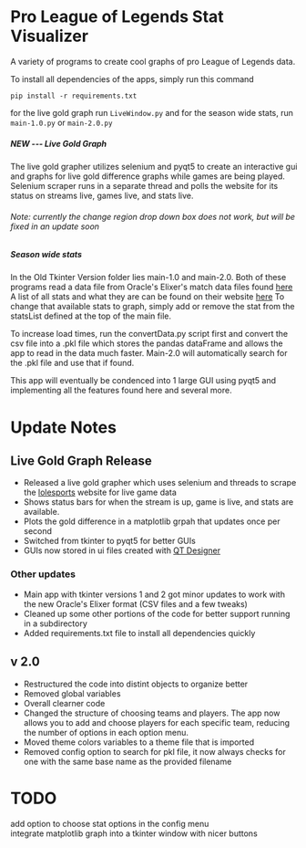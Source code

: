 # Pro League of Legends Stat Visualizer

A variety of programs to create cool graphs of pro League of Legends data.

To install all dependencies of the apps, simply run this command
```
pip install -r requirements.txt
```
for the live gold graph run ```LiveWindow.py```
and for the season wide stats, run ```main-1.0.py``` or ```main-2.0.py```

##### NEW --- Live Gold Graph

The live gold grapher utilizes selenium and pyqt5 to create an interactive gui and graphs for live gold difference graphs while games are being played. Selenium scraper runs in a separate thread and polls the website for its status on streams live, games live, and stats live. 
###### Note: currently the change region drop down box does not work, but will be fixed in an update soon

##### Season wide stats
In the Old Tkinter Version folder lies main-1.0 and main-2.0. Both of these programs read a data file from Oracle's Elixer's match data files found [here](https://oracleselixir.com/tools/downloads)
A list of all stats and what they are can be found on their website [here](https://oracleselixir.com/definitions)
To change that available stats to graph, simply add or remove the stat from the  statsList defined at the top of the main file.

To increase load times, run the convertData.py script first and convert the csv file into a .pkl file which stores the pandas dataFrame and allows the app to read in the data much faster. Main-2.0 will automatically search for the .pkl file and use that if found. 

This app will eventually be condenced into 1 large GUI using pyqt5 and implementing all the features found here and several more.

# Update Notes
## Live Gold Graph Release
* Released a live gold grapher which uses selenium and threads to scrape the [lolesports](https://lolesports.com/schedule?leagues=lcs) website for live game data
* Shows status bars for when the stream is up, game is live, and stats are available.
* Plots the gold difference in a matplotlib grpah that updates once per second
* Switched from tkinter to pyqt5 for better GUIs
* GUIs now stored in ui files created with [QT Designer](https://www.qt.io/)

### Other updates
* Main app with tkinter versions 1 and 2 got minor updates to work with the new Oracle's Elixer format (CSV files and a few tweaks)
* Cleaned up some other portions of the code for better support running in a subdirectory
* Added requirements.txt file to install all dependencies quickly

## v 2.0
* Restructured the code into distint objects to organize better
* Removed global variables
* Overall clearner code
* Changed the structure of choosing teams and players. The app now allows you to add and choose players for each specific team, reducing the number of options in each option menu.
* Moved theme colors variables to a theme file that is imported
* Removed config option to search for pkl file, it now always checks for one with the same base name as the provided filename

# TODO
add option to choose stat options in the config menu                                                                
integrate matplotlib graph into a tkinter window with nicer buttons
